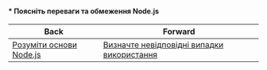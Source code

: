 #### * Поясніть переваги та обмеження Node.js



| Back | Forward |
|---|---|
| [Розуміти основи Node.js](/ua/junior/nodejs/understand-the-basics-of-nodejs.md)  | [Визначте невідповідні випадки використання](/ua/junior/nodejs/identify-misuse-cases.md) |